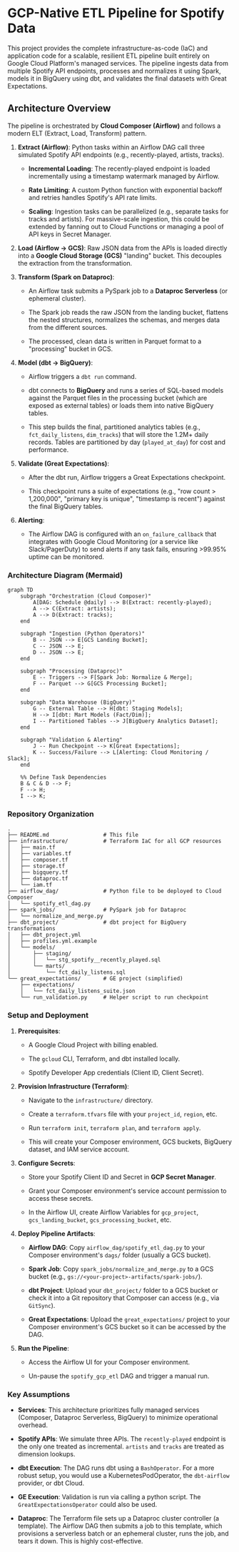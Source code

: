 # GCP-Native ETL Pipeline for Spotify Data

This project provides the complete infrastructure-as-code (IaC) and application code for a scalable, resilient ETL pipeline built entirely on Google Cloud Platform's managed services. The pipeline ingests data from multiple Spotify API endpoints, processes and normalizes it using Spark, models it in BigQuery using dbt, and validates the final datasets with Great Expectations.

## Architecture Overview

The pipeline is orchestrated by **Cloud Composer (Airflow)** and follows a modern ELT (Extract, Load, Transform) pattern.

1. **Extract (Airflow)**: Python tasks within an Airflow DAG call three simulated Spotify API endpoints (e.g., recently-played, artists, tracks).

    - **Incremental Loading**: The recently-played endpoint is loaded incrementally using a timestamp watermark managed by Airflow.

    - **Rate Limiting**: A custom Python function with exponential backoff and retries handles Spotify's API rate limits.

    - **Scaling**: Ingestion tasks can be parallelized (e.g., separate tasks for tracks and artists). For massive-scale ingestion, this could be extended by fanning out to Cloud Functions or managing a pool of API keys in Secret Manager.

2. **Load (Airflow -> GCS)**: Raw JSON data from the APIs is loaded directly into a **Google Cloud Storage (GCS)** "landing" bucket. This decouples the extraction from the transformation.

3. **Transform (Spark on Dataproc)**:

    - An Airflow task submits a PySpark job to a **Dataproc Serverless** (or ephemeral cluster).

    - The Spark job reads the raw JSON from the landing bucket, flattens the nested structures, normalizes the schemas, and merges data from the different sources.

    - The processed, clean data is written in Parquet format to a "processing" bucket in GCS.

4. **Model (dbt -> BigQuery)**:

    - Airflow triggers a `dbt run` command.

    - dbt connects to **BigQuery** and runs a series of SQL-based models against the Parquet files in the processing bucket (which are exposed as external tables) or loads them into native BigQuery tables.

    - This step builds the final, partitioned analytics tables (e.g., `fct_daily_listens`, `dim_tracks`) that will store the 1.2M+ daily records. Tables are partitioned by day (`played_at_day`) for cost and performance.

5. **Validate (Great Expectations)**:

    - After the dbt run, Airflow triggers a Great Expectations checkpoint.

    - This checkpoint runs a suite of expectations (e.g., "row count > 1,200,000", "primary key is unique", "timestamp is recent") against the final BigQuery tables.

6. **Alerting**:

    - The Airflow DAG is configured with an `on_failure_callback` that integrates with Google Cloud Monitoring (or a service like Slack/PagerDuty) to send alerts if any task fails, ensuring >99.95% uptime can be monitored.

### Architecture Diagram (Mermaid)

```mermaid
graph TD
    subgraph "Orchestration (Cloud Composer)"
        A[DAG: Schedule @daily] --> B(Extract: recently-played);
        A --> C(Extract: artists);
        A --> D(Extract: tracks);
    end

    subgraph "Ingestion (Python Operators)"
        B -- JSON --> E[GCS Landing Bucket];
        C -- JSON --> E;
        D -- JSON --> E;
    end

    subgraph "Processing (Dataproc)"
        E -- Triggers --> F[Spark Job: Normalize & Merge];
        F -- Parquet --> G[GCS Processing Bucket];
    end

    subgraph "Data Warehouse (BigQuery)"
        G -- External Table --> H[dbt: Staging Models];
        H --> I[dbt: Mart Models (Fact/Dim)];
        I -- Partitioned Tables --> J[BigQuery Analytics Dataset];
    end

    subgraph "Validation & Alerting"
        J -- Run Checkpoint --> K[Great Expectations];
        K -- Success/Failure --> L[Alerting: Cloud Monitoring / Slack];
    end

    %% Define Task Dependencies
    B & C & D --> F;
    F --> H;
    I --> K;
```


### Repository Organization

```
.
├── README.md                 # This file
├── infrastructure/           # Terraform IaC for all GCP resources
│   ├── main.tf
│   ├── variables.tf
│   ├── composer.tf
│   ├── storage.tf
│   ├── bigquery.tf
│   ├── dataproc.tf
│   └── iam.tf
├── airflow_dag/              # Python file to be deployed to Cloud Composer
│   └── spotify_etl_dag.py
├── spark_jobs/               # PySpark job for Dataproc
│   └── normalize_and_merge.py
├── dbt_project/              # dbt project for BigQuery transformations
│   ├── dbt_project.yml
│   ├── profiles.yml.example
│   └── models/
│       ├── staging/
│       │   └── stg_spotify__recently_played.sql
│       └── marts/
│           └── fct_daily_listens.sql
└── great_expectations/       # GE project (simplified)
    ├── expectations/
    │   └── fct_daily_listens_suite.json
    └── run_validation.py     # Helper script to run checkpoint

```

### Setup and Deployment

1. **Prerequisites**:

    - A Google Cloud Project with billing enabled.

    - The `gcloud` CLI, Terraform, and dbt installed locally.

    - Spotify Developer App credentials (Client ID, Client Secret).

2. **Provision Infrastructure (Terraform)**:

    - Navigate to the `infrastructure/` directory.

    - Create a `terraform.tfvars` file with your `project_id`, `region`, etc.

    - Run `terraform init`, `terraform plan`, and `terraform apply`.

    - This will create your Composer environment, GCS buckets, BigQuery dataset, and IAM service account.

3. **Configure Secrets**:

    - Store your Spotify Client ID and Secret in **GCP Secret Manager**.

    - Grant your Composer environment's service account permission to access these secrets.

    - In the Airflow UI, create Airflow Variables for `gcp_project`, `gcs_landing_bucket`, `gcs_processing_bucket`, etc.

4. **Deploy Pipeline Artifacts**:

    - **Airflow DAG**: Copy `airflow_dag/spotify_etl_dag.py` to your Composer environment's `dags/` folder (usually a GCS bucket).

    - **Spark Job**: Copy `spark_jobs/normalize_and_merge.py` to a GCS bucket (e.g., `gs://<your-project>-artifacts/spark-jobs/`).

    - **dbt Project**: Upload your `dbt_project/` folder to a GCS bucket or check it into a Git repository that Composer can access (e.g., via `GitSync`).

    - **Great Expectations**: Upload the `great_expectations/` project to your Composer environment's GCS bucket so it can be accessed by the DAG.

5. **Run the Pipeline**:

    - Access the Airflow UI for your Composer environment.

    - Un-pause the `spotify_gcp_etl` DAG and trigger a manual run.

### Key Assumptions

- **Services**: This architecture prioritizes fully managed services (Composer, Dataproc Serverless, BigQuery) to minimize operational overhead.

- **Spotify APIs**: We simulate three APIs. The `recently-played` endpoint is the only one treated as incremental. `artists` and `tracks` are treated as dimension lookups.

- **dbt Execution**: The DAG runs dbt using a `BashOperator`. For a more robust setup, you would use a KubernetesPodOperator, the `dbt-airflow` provider, or dbt Cloud.

- **GE Execution**: Validation is run via calling a python script. The `GreatExpectationsOperator` could also be used.

- **Dataproc**: The Terraform file sets up a Dataproc cluster controller (a template). The Airflow DAG then submits a job to this template, which provisions a serverless batch or an ephemeral cluster, runs the job, and tears it down. This is highly cost-effective.